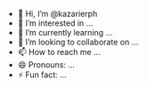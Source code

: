 - 👋 Hi, I’m @kazarierph
- 👀 I’m interested in ...
- 🌱 I’m currently learning ...
- 💞️ I’m looking to collaborate on ...
- 📫 How to reach me ...
- 😄 Pronouns: ...
- ⚡ Fun fact: ...

<!---
kazarierph/kazarierph is a ✨ special ✨ repository because its `README.md` (this file) appears on your GitHub profile.
You can click the Preview link to take a look at your changes.
--->

